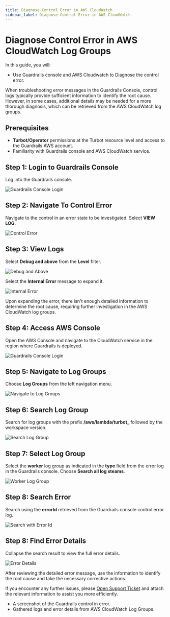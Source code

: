 ```yaml
---
title: Diagnose Control Error in AWS CloudWatch
sidebar_label: Diagnose Control Error in AWS CloudWatch
---
```


# Diagnose Control Error in AWS CloudWatch Log Groups

In this guide, you will:
- Use Guardrails console and AWS Cloudwatch to Diagnose the control error.

When troubleshooting error messages in the Guardrails Console, control logs typically provide sufficient information to identify the root cause. However, in some cases, additional details may be needed for a more thorough diagnosis, which can be retrieved from the AWS CloudWatch log groups.

## Prerequisites

- **Turbot/Operator** permissions at the Turbot resource level and access to the Guardrails AWS account.
- Familiarity with Guardrails console and AWS CloudWatch service.

## Step 1: Login to Guardrails Console

Log into the Guardrails console.

![Guardrails Console Login](/images/docs/guardrails/guides/hosting-guardrails/troubleshooting/diagnose-control-error-in-cloudwatch/guardrails-console-login.png)

## Step 2: Navigate To Control Error

Navigate to the control in an error state to be investigated. Select **VIEW LOG**.

![Control Error](/images/docs/guardrails/guides/hosting-guardrails/troubleshooting/diagnose-control-error-in-cloudwatch/guardrails-control-error.png)

## Step 3: View Logs

Select **Debug and above** from the **Level** filter.

![Debug and Above](/images/docs/guardrails/guides/hosting-guardrails/troubleshooting/diagnose-control-error-in-cloudwatch/guardrails-level-filter.png)

Select the **Internal Error** message to expand it.

![Internal Error](/images/docs/guardrails/guides/hosting-guardrails/troubleshooting/diagnose-control-error-in-cloudwatch/guardrails-expand-error-message.png)

Upon expanding the error, there isn't enough detailed information to determine the root cause, requiring further investigation in the AWS CloudWatch log groups.

## Step 4: Access AWS Console

Open the AWS Console and navigate to the CloudWatch service in the region where Guardrails is deployed.

![Guardrails Console Login](/images/docs/guardrails/guides/hosting-guardrails/troubleshooting/diagnose-control-error-in-cloudwatch/aws-console-cloudwatch.png)

## Step 5: Navigate to Log Groups

Choose **Log Groups** from the left navigation menu.

![Navigate to Log Groups](/images/docs/guardrails/guides/hosting-guardrails/troubleshooting/diagnose-control-error-in-cloudwatch/cloudwatch-navigate-log-groups.png)

## Step 6: Search Log Group

Search for log groups with the prefix **/aws/lambda/turbot_** followed by the workspace version.

![Search Log Group](/images/docs/guardrails/guides/hosting-guardrails/troubleshooting/diagnose-control-error-in-cloudwatch/cloudwatch-log-groups-select.png)

## Step 7: Select Log Group

Select the **worker** log group as indicated in the **type** field from the error log in the Guardrails console. Choose **Search all log steams**.

![Worker Log Group](/images/docs/guardrails/guides/hosting-guardrails/troubleshooting/diagnose-control-error-in-cloudwatch/cloudwatch-select-search-all-log-streams.png)

## Step 8: Search Error

Search using the **errorId** retrieved from the Guardrails console control error log.

![Search with Error Id](/images/docs/guardrails/guides/hosting-guardrails/troubleshooting/diagnose-control-error-in-cloudwatch/cloudwatch-loggroups-search-with-errorid.png)

## Step 8: Find Error Details

Collapse the search result to view the full error details.

![Error Details](/images/docs/guardrails/guides/hosting-guardrails/troubleshooting/diagnose-control-error-in-cloudwatch/cloudwatch-loggroups-error-details.png)

After reviewing the detailed error message, use the information to identify the root cause and take the necessary corrective actions.

If you encounter any further issues, please [Open Support Ticket](https://support.turbot.com) and attach the relevant information to assist you more efficiently.

- A screenshot of the Guardrails control in error.
- Gathered logs and error details from AWS CloudWatch Log Groups.